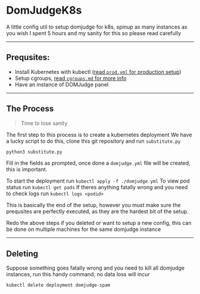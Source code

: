 # DomJudgeK8s

A little config util to setup domjudge for k8s, spinup as many instances as you wish
I spent 5 hours and my sanity for this so please read carefully

___
Prequsites:
-
- Install Kubernetes with kubectl ([read `prod.yml` for production setup](prod.md))
- Setup cgroups, [read `cgroups.md` for more info](cgroups.md)
- Have an instance of DOMJudge panel

___
The Process
-
> Time to lose sanity

The first step to this process is to create a kubernetes deployment
We have a lucky script to do this, clone this git repository and run `substitute.py`
```sh
python3 substitute.py
```
Fill in the fields as prompted, once done a `domjudge.yml` file will be created, this is important.

To start the deployment run `kubectl apply -f ./domjudge.yml`
To view pod status run `kubectl get pods`
If theres anything fatally wrong and you need to check logs run `kubectl logs <podid>`

This is basically the end of the setup, however you must make sure the prequsites are perfectly executed, as they are the hardest bit of the setup.

Redo the above steps if you deleted or want to setup a new config, this can be done on multiple machines for the same domjudge instance

---
Deleting
-
Suppose something goes fatally wrong and you need to kill all domjudge instances, run this handy command, no data loss will incur
```sh
kubectl delete deployment domjudge-spam
```